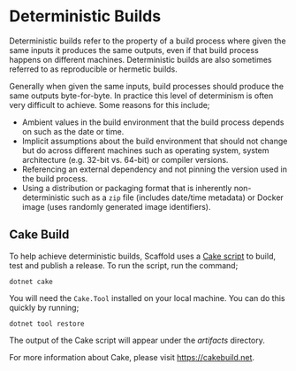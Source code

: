 # Deterministic Builds

Deterministic builds refer to the property of a build process where given the same inputs it produces the same outputs, even if that build process happens on different machines. Deterministic builds are also sometimes referred to as reproducible or hermetic builds.

Generally when given the same inputs, build processes should produce the same outputs byte-for-byte. In practice this level of determinism is often very difficult to achieve. Some reasons for this include;

- Ambient values in the build environment that the build process depends on such as the date or time.
- Implicit assumptions about the build environment that should not change but do across different machines such as operating system, system architecture (e.g. 32-bit vs. 64-bit) or compiler versions.
- Referencing an external dependency and not pinning the version used in the build process.
- Using a distribution or packaging format that is inherently non-deterministic such as a `zip` file (includes date/time metadata) or Docker image (uses randomly generated image identifiers).

## Cake Build

To help achieve deterministic builds, Scaffold uses a [Cake script](../build.cake) to build, test and publish a release. To run the script, run the command;

    dotnet cake

You will need the `Cake.Tool` installed on your local machine. You can do this quickly by running;

    dotnet tool restore

The output of the Cake script will appear under the _artifacts_ directory.

For more information about Cake, please visit <https://cakebuild.net>.
